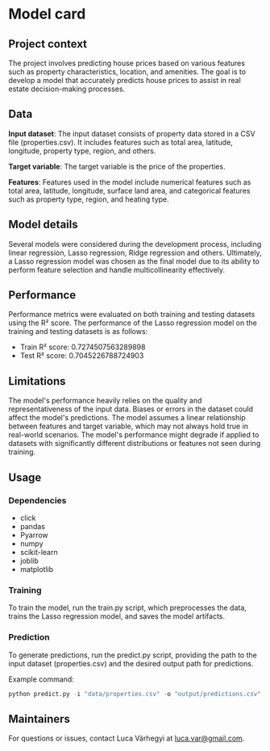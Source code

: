 # Model card

## Project context

The project involves predicting house prices based on various features such as property characteristics, location, and amenities. The goal is to develop a model that accurately predicts house prices to assist in real estate decision-making processes.

## Data

**Input dataset**: The input dataset consists of property data stored in a CSV file (properties.csv). It includes features such as total area, latitude, longitude, property type, region, and others.

**Target variable**: The target variable is the price of the properties.

**Features**: Features used in the model include numerical features such as total area, latitude, longitude, surface land area, and categorical features such as property type, region, and heating type.

## Model details

Several models were considered during the development process, including linear regression, Lasso regression, Ridge regression and others. Ultimately, a Lasso regression model was chosen as the final model due to its ability to perform feature selection and handle multicollinearity effectively.

## Performance

Performance metrics were evaluated on both training and testing datasets using the R² score. The performance of the Lasso regression model on the training and testing datasets is as follows:

- Train R² score: 0.7274507563289898
- Test R² score: 0.7045226788724903


## Limitations

The model's performance heavily relies on the quality and representativeness of the input data. Biases or errors in the dataset could affect the model's predictions.
The model assumes a linear relationship between features and target variable, which may not always hold true in real-world scenarios.
The model's performance might degrade if applied to datasets with significantly different distributions or features not seen during training.

## Usage

### Dependencies
- click
- pandas
- Pyarrow
- numpy
- scikit-learn
- joblib
- matplotlib

### Training
To train the model, run the train.py script, which preprocesses the data, trains the Lasso regression model, and saves the model artifacts.

### Prediction
To generate predictions, run the predict.py script, providing the path to the input dataset (properties.csv) and the desired output path for predictions.

Example command: 
```python
python predict.py -i "data/properties.csv" -o "output/predictions.csv"
```

## Maintainers

For questions or issues, contact Luca Várhegyi at luca.var@gmail.com.
